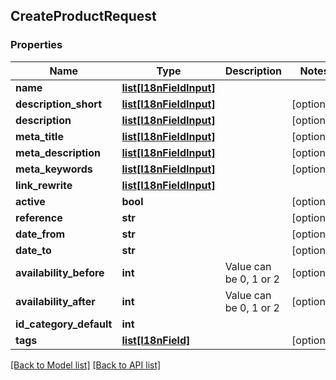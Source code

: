 ## CreateProductRequest

### Properties
Name | Type | Description | Notes
------------ | ------------- | ------------- | -------------
**name** | [**list[I18nFieldInput]**](#I18nFieldInput) |  | 
**description_short** | [**list[I18nFieldInput]**](#I18nFieldInput) |  | [optional] 
**description** | [**list[I18nFieldInput]**](#I18nFieldInput) |  | [optional] 
**meta_title** | [**list[I18nFieldInput]**](#I18nFieldInput) |  | [optional] 
**meta_description** | [**list[I18nFieldInput]**](#I18nFieldInput) |  | [optional] 
**meta_keywords** | [**list[I18nFieldInput]**](#I18nFieldInput) |  | [optional] 
**link_rewrite** | [**list[I18nFieldInput]**](#I18nFieldInput) |  | 
**active** | **bool** |  | [optional] 
**reference** | **str** |  | [optional] 
**date_from** | **str** |  | [optional] 
**date_to** | **str** |  | [optional] 
**availability_before** | **int** | Value can be 0, 1 or 2 | [optional] 
**availability_after** | **int** | Value can be 0, 1 or 2 | [optional] 
**id_category_default** | **int** |  | 
**tags** | [**list[I18nField]**](#I18nField) |  | [optional] 

[[Back to Model list]](#documentation-for-models) [[Back to API list]](#documentation-for-api-endpoints)



